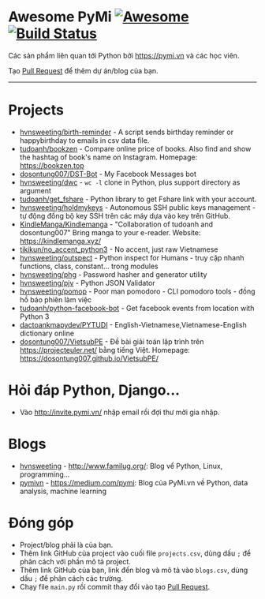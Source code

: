 # Awesome PyMi [![Awesome](https://cdn.rawgit.com/sindresorhus/awesome/d7305f38d29fed78fa85652e3a63e154dd8e8829/media/badge.svg)](https://github.com/sindresorhus/awesome) [![Build Status](https://travis-ci.org/pymivn/awesome.svg?branch=master)](https://travis-ci.org/pymivn/awesome)

Các sản phẩm liên quan tới Python bởi https://pymi.vn và các học viên.

Tạo [Pull Request](https://github.com/pymivn/awesome/pulls) để thêm dự án/blog của bạn.

- - -

# Projects

* [hvnsweeting/birth-reminder](https://github.com/hvnsweeting/birth-reminder) - A script sends birthday reminder or happybirthday to emails in csv data file.
* [tudoanh/bookzen](https://github.com/tudoanh/bookzen) - Compare online price of books. Also find and show the hashtag of book's name on Instagram. Homepage: https://bookzen.top
* [dosontung007/DST-Bot](https://github.com/dosontung007/DST-Bot) - My Facebook Messages bot
* [hvnsweeting/dwc](https://github.com/hvnsweeting/dwc) - `wc -l` clone in Python, plus support directory as argument
* [tudoanh/get_fshare](https://github.com/tudoanh/get_fshare) - Python library to get Fshare link with your account.
* [hvnsweeting/holdmykeys](https://github.com/hvnsweeting/holdmykeys) - Autonomous SSH public keys management - tự động đồng bộ key SSH trên các máy dựa vào key trên GitHub.
* [KindleManga/Kindlemanga](https://github.com/KindleManga/Kindlemanga) - "Collaboration of tudoanh and dosontung007" Bring manga to your e-reader. Website: https://kindlemanga.xyz/
* [tikikun/no_accent_python3](https://github.com/tikikun/no_accent_python3) - No accent, just raw Vietnamese
* [hvnsweeting/outspect](https://github.com/hvnsweeting/outspect) - Python inspect for Humans - truy cập nhanh functions, class, constant... trong modules
* [hvnsweeting/phg](https://github.com/hvnsweeting/phg) - Password hasher and generator utility
* [hvnsweeting/pjv](https://github.com/hvnsweeting/pjv) - Python JSON Validator
* [hvnsweeting/pomop](https://github.com/hvnsweeting/pomop) - Poor man pomodoro - CLI pomodoro tools - đồng hồ báo phiên làm việc
* [tudoanh/python-facebook-bot](https://github.com/tudoanh/python-facebook-bot) - Get facebook events from location with Python 3
* [dactoankmapydev/PYTUDI](https://github.com/dactoankmapydev/PYTUDI) - English-Vietnamese,Vietnamese-English dictionary online
* [dosontung007/VietsubPE](https://github.com/dosontung007/VietsubPE) - Đề bài giải toán lập trình trên https://projecteuler.net/ bằng tiếng Việt. Homepage: https://dosontung007.github.io/VietsubPE/

# Hỏi đáp Python, Django...

- Vào http://invite.pymi.vn/ nhập email rồi đợi thư mời gia nhập.

# Blogs
* [hvnsweeting](https://github.com/hvnsweeting) - http://www.familug.org/: Blog vể Python, Linux, programming...
* [pymivn](https://github.com/pymivn) - https://medium.com/pymi: Blog của PyMi.vn về Python, data analysis, machine learning

# Đóng góp

- Project/blog phải là của bạn.
- Thêm link GitHub của project vào cuối file `projects.csv`, dùng dấu `;` để
  phân cách với phần mô tả project.
- Thêm link GitHub của bạn, link đến blog và mô tả vào `blogs.csv`, dùng dấu `;` để phân cách
  các trường.
- Chạy file `main.py` rồi commit thay đổi vào tạo [Pull Request](https://github.com/pymivn/awesome/pulls).
